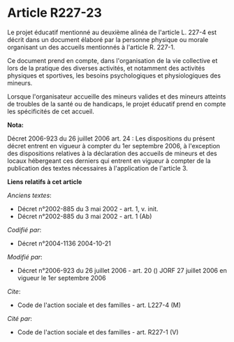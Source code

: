 # Article R227-23

Le projet éducatif mentionné au deuxième alinéa de l'article L. 227-4 est décrit dans un document élaboré par la personne
physique ou morale organisant un des accueils mentionnés à l'article R. 227-1. 

Ce document prend en compte, dans l'organisation de la vie collective et lors de la pratique des diverses activités, et
notamment des activités physiques et sportives, les besoins psychologiques et physiologiques des mineurs. 

Lorsque l'organisateur accueille des mineurs valides et des mineurs atteints de troubles de la santé ou de handicaps, le
projet éducatif prend en compte les spécificités de cet accueil.

**Nota:**

Décret 2006-923 du 26 juillet 2006 art. 24 : Les dispositions du présent décret entrent en vigueur à compter du 1er septembre
2006, à l'exception des dispositions relatives à la déclaration des accueils de mineurs et des locaux hébergeant ces derniers
qui entrent en vigueur à compter de la publication des textes nécessaires à l'application de l'article 3.

**Liens relatifs à cet article**

_Anciens textes_:

  - Décret n°2002-885 du 3 mai 2002 - art. 1, v. init.
  - Décret n°2002-885 du 3 mai 2002 - art. 1 (Ab)

_Codifié par_:

  - Décret n°2004-1136 2004-10-21

_Modifié par_:

  - Décret n°2006-923 du 26 juillet 2006 - art. 20 () JORF 27 juillet 2006 en vigueur le 1er septembre 2006

_Cite_:

  - Code de l'action sociale et des familles - art. L227-4 (M)

_Cité par_:

  - Code de l'action sociale et des familles - art. R227-1 (V)
